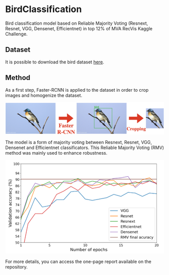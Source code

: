 # BirdClassification

Bird classification model based on Reliable Majority Voting (Resnext, Resnet, VGG, Densenet, Efficientnet) in top 12% of MVA RecVis Kaggle Challenge.

## Dataset
It is possible to download the bird dataset [here](https://drive.google.com/file/d/1GIYYPXfoXcrRup6rtpxW1Cvz9rqm9kx_/view?usp=sharing).

## Method
As a first step, Faster-RCNN is applied to the dataset in order to crop images and homogenize the dataset.

![alt text](https://github.com/TheoGreg/BirdClassification/blob/main/results/FasterRCNN_cropping.png)

The model is a form of majority voting between Resnext, Resnet, VGG, Densenet and Efficientnet classificators. 
This Reliable Majority Voting (RMV) method was mainly used to enhance robustness.

![alt text](https://github.com/TheoGreg/BirdClassification/blob/main/results/model_validation_accuracy.png)

For more details, you can access the one-page report available on the repository.
